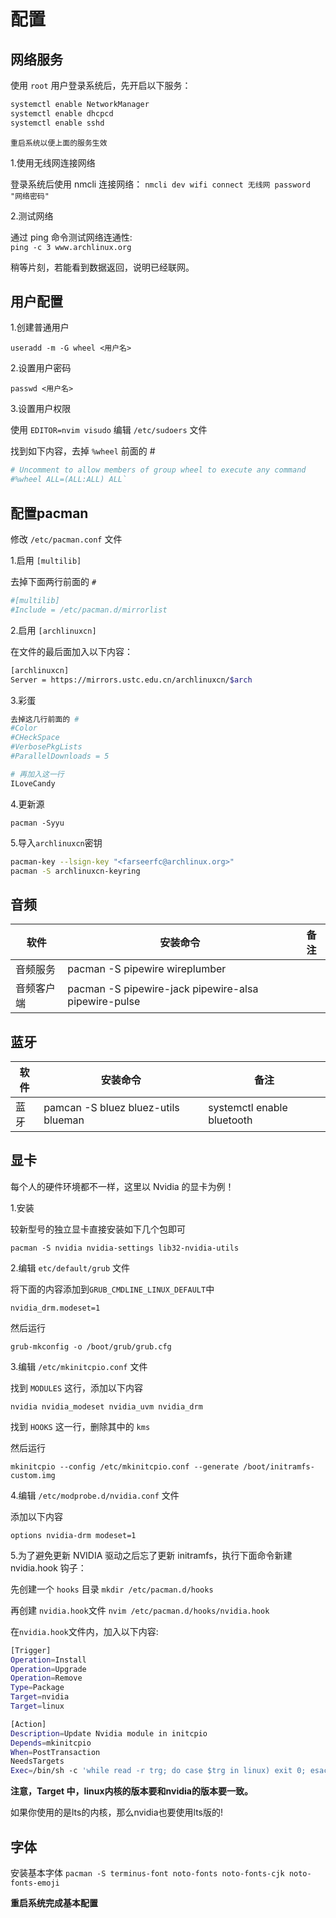 # 配置

## 网络服务

使用 `root` 用户登录系统后，先开启以下服务：

```bash
systemctl enable NetworkManager
systemctl enable dhcpcd
systemctl enable sshd
```

`重启系统以便上面的服务生效`

1.使用无线网连接网络

登录系统后使用 nmcli 连接网络：
`nmcli dev wifi connect 无线网 password "网络密码"`

2.测试网络

通过 ping 命令测试网络连通性:  
`ping -c 3 www.archlinux.org`

稍等片刻，若能看到数据返回，说明已经联网。

## 用户配置

1.创建普通用户

`useradd -m -G wheel <用户名>`

2.设置用户密码

`passwd <用户名>`

3.设置用户权限

使用 `EDITOR=nvim visudo` 编辑 `/etc/sudoers` 文件

找到如下内容，去掉 `%wheel` 前面的 #

```bash
# Uncomment to allow members of group wheel to execute any command
#%wheel ALL=(ALL:ALL) ALL` 
```

## 配置pacman

修改 `/etc/pacman.conf` 文件

1.启用 `[multilib]`

去掉下面两行前面的 `#`

```bash
#[multilib]
#Include = /etc/pacman.d/mirrorlist
```

2.启用 `[archlinuxcn]`

在文件的最后面加入以下内容：

```bash
[archlinuxcn]
Server = https://mirrors.ustc.edu.cn/archlinuxcn/$arch
```

3.彩蛋

```bash
去掉这几行前面的 #
#Color
#CHeckSpace
#VerbosePkgLists
#ParallelDownloads = 5 

# 再加入这一行
ILoveCandy
```

4.更新源

`pacman -Syyu`

5.导入`archlinuxcn`密钥

```bash
pacman-key --lsign-key "<farseerfc@archlinux.org>"
pacman -S archlinuxcn-keyring
```

## 音频

| 软件 | 安装命令 | 备注 |
| --- | ------- | --- |
| 音频服务 | pacman -S pipewire wireplumber |
| 音频客户端 | pacman -S pipewire-jack pipewire-alsa pipewire-pulse |

## 蓝牙

| 软件 | 安装命令 | 备注 |
| --- | ------- | --- |
| 蓝牙  | pamcan -S bluez bluez-utils blueman |systemctl enable bluetooth |

## 显卡

每个人的硬件环境都不一样，这里以 Nvidia 的显卡为例！

1.安装

较新型号的独立显卡直接安装如下几个包即可

`pacman -S nvidia nvidia-settings lib32-nvidia-utils`

2.编辑 `etc/default/grub` 文件

将下面的内容添加到`GRUB_CMDLINE_LINUX_DEFAULT`中

`nvidia_drm.modeset=1`

然后运行

`grub-mkconfig -o /boot/grub/grub.cfg`

3.编辑 `/etc/mkinitcpio.conf` 文件

找到 `MODULES` 这行，添加以下内容

`nvidia nvidia_modeset nvidia_uvm nvidia_drm`

找到 `HOOKS` 这一行，删除其中的 `kms`

然后运行

`mkinitcpio --config /etc/mkinitcpio.conf --generate /boot/initramfs-custom.img`

4.编辑 `/etc/modprobe.d/nvidia.conf` 文件

添加以下内容

`options nvidia-drm modeset=1`

5.为了避免更新 NVIDIA 驱动之后忘了更新 initramfs，执行下面命令新建 nvidia.hook 钩子：

先创建一个 `hooks` 目录
`mkdir /etc/pacman.d/hooks`

再创建 `nvidia.hook`文件
`nvim /etc/pacman.d/hooks/nvidia.hook`

在`nvidia.hook`文件内，加入以下内容:

```bash
[Trigger]
Operation=Install
Operation=Upgrade
Operation=Remove
Type=Package
Target=nvidia
Target=linux

[Action]
Description=Update Nvidia module in initcpio
Depends=mkinitcpio
When=PostTransaction
NeedsTargets
Exec=/bin/sh -c 'while read -r trg; do case $trg in linux) exit 0; esac; done; /usr/bin/mkinitcpio -P'
```

**注意，Target 中，linux内核的版本要和nvidia的版本要一致。**

如果你使用的是lts的内核，那么nvidia也要使用lts版的!

## 字体

安装基本字体
`pacman -S terminus-font noto-fonts noto-fonts-cjk noto-fonts-emoji`

**重启系统完成基本配置**
